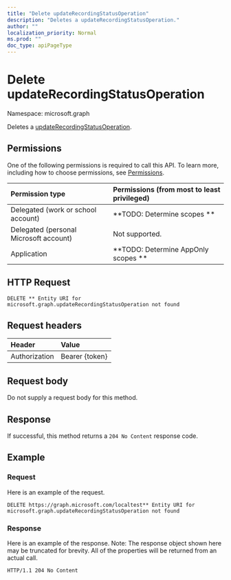```yaml
---
title: "Delete updateRecordingStatusOperation"
description: "Deletes a updateRecordingStatusOperation."
author: ""
localization_priority: Normal
ms.prod: ""
doc_type: apiPageType
---
```


# Delete updateRecordingStatusOperation

Namespace: microsoft.graph

Deletes a [updateRecordingStatusOperation](../resources/updaterecordingstatusoperation.md).

## Permissions
One of the following permissions is required to call this API. To learn more, including how to choose permissions, see [Permissions](/concepts/permissions-reference.md).

|Permission type|Permissions (from most to least privileged)|
|:---|:---|
|Delegated (work or school account)|**TODO: Determine scopes **|
|Delegated (personal Microsoft account)|Not supported.|
|Application|**TODO: Determine AppOnly scopes **|

## HTTP Request
<!-- {
  "blockType": "ignored"
}
-->
``` http
DELETE ** Entity URI for microsoft.graph.updateRecordingStatusOperation not found
```

## Request headers
|Header|Value|
|:---|:---|
|Authorization|Bearer {token}|

## Request body
Do not supply a request body for this method.

## Response
If successful, this method returns a `204 No Content` response code.

## Example

### Request
Here is an example of the request.
<!-- {
  "blockType": "request",
  "name": "delete_updaterecordingstatusoperation"
}
-->
``` http
DELETE https://graph.microsoft.com/localtest** Entity URI for microsoft.graph.updateRecordingStatusOperation not found
```

### Response
Here is an example of the response. Note: The response object shown here may be truncated for brevity. All of the properties will be returned from an actual call.
<!-- {
  "blockType": "response",
  "truncated": true
}
-->
``` http
HTTP/1.1 204 No Content
```

